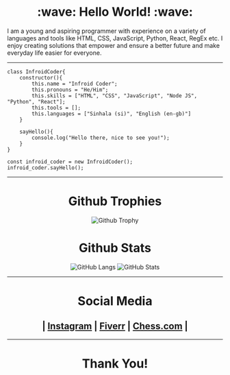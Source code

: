 <h1 align="center">
:wave: Hello World! :wave:
</h1>

I am a young and aspiring programmer with experience on a variety of languages and tools like HTML, CSS, JavaScript, Python, React, RegEx etc. I enjoy creating solutions that empower and ensure a better future and make everyday life easier for everyone. 

<hr>

```
class InfroidCoder{
    constructor(){
        this.name = "Infroid Coder";
        this.pronouns = "He/Him";
        this.skills = ["HTML", "CSS", "JavaScript", "Node JS", "Python", "React"];
        this.tools = [];
        this.languages = ["Sinhala (si)", "English (en-gb)"]
    }
    
    sayHello(){
        console.log("Hello there, nice to see you!");
    }
}

const infroid_coder = new InfroidCoder();
infroid_coder.sayHello();
```

<hr>

<div align="center">

# Github Trophies

![Github Trophy](https://github-profile-trophy.vercel.app/?username=Infroid-Coder&theme=chalk&column=4&margin-w=15&margin-h=15)

# Github Stats

![GitHub Langs](https://github-readme-stats.vercel.app/api/top-langs/?username=Infroid-Coder&layout=compact&theme=radical)
![GitHub Stats](https://github-readme-stats.vercel.app/api?username=Infroid-Coder&show_icons=true&theme=radical)

<hr>

# Social Media

| [Instagram](https://www.instagram.com/infroid_coder) | [Fiverr](https://www.fiverr.com/infroid_coder) | [Chess.com](https://www.chess.com/member/infroid_coder) |
---------

----

# Thank You!
</div>
